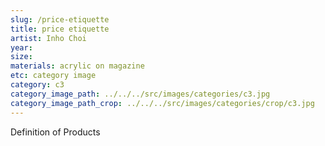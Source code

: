 ```yaml
---
slug: /price-etiquette
title: price etiquette
artist: Inho Choi
year:
size:
materials: acrylic on magazine
etc: category image
category: c3
category_image_path: ../../../src/images/categories/c3.jpg
category_image_path_crop: ../../../src/images/categories/crop/c3.jpg
---
```


Definition of Products
